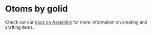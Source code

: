 # Otoms by golid

Check out our [docs on Assembly](https://docs.shape.network/building-on-shape/onchain-compatible/assembly) for more information on creating and crafting items.
